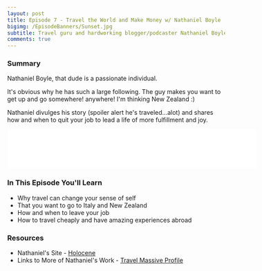 ```yaml
---
layout: post
title: Episode 7 - Travel the World and Make Money w/ Nathaniel Boyle
bigimg: /EpisodeBanners/Sunset.jpg
subtitle: Travel guru and hardworking blogger/podcaster Nathaniel Boyle shares the magic of travel and how to follow in his footsteps around the globe
comments: true
---
```


### Summary

Nathaniel Boyle, that dude is a passionate individual.

It's obvious why he has such a large following. The guy makes you want to get up and go somewhere! anywhere! I'm thinking New Zealand :)

Nathaniel divulges his story (spoiler alert he's traveled...alot) and shares how and when to quit your job to lead a life of more fulfillment and joy.

<iframe style="border: none" src="//html5-player.libsyn.com/embed/episode/id/5315370/height/90/width/640/theme/custom/autonext/no/thumbnail/yes/autoplay/no/preload/no/no_addthis/no/direction/backward/render-playlist/no/custom-color/87A93A/" height="90" width="576" scrolling="no"  allowfullscreen webkitallowfullscreen mozallowfullscreen oallowfullscreen msallowfullscreen></iframe>


### In This Episode You'll Learn

* Why travel can change your sense of self
* That you want to go to Italy and New Zealand
* How and when to leave your job
* How to travel cheaply and have amazing experiences abroad

### Resources

* Nathaniel's Site - [Holocene](http://holocene.io/)
* Links to More of Nathaniel's Work - [Travel Massive Profile](https://travelmassive.com/nathaniel)

<br><br>